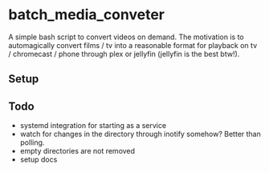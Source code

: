 # batch_media_conveter

A simple bash script to convert videos on demand. The motivation is to automagically convert films / tv into a reasonable format for playback on tv / chromecast / phone through plex or jellyfin (jellyfin is the best btw!).

## Setup


## Todo
- systemd integration for starting as a service
- watch for changes in the directory through inotify somehow? Better than polling.
- empty directories are not removed
- setup docs
